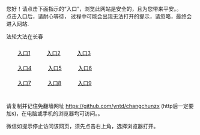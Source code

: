 您好！请点击下面指示的“入口”，浏览此网站是安全的，且为您带来平安。。 <br/>
点击入口后，请耐心等待， 过程中可能会出现无法打开的提示，请忽略，最终会进入网站. </br>

法轮大法在长春<br/>
<div style="padding:10px"><a style="margin:20px" target="_blank" href="https://dcjqs2cu02isu.cloudfront.net/2Qpsp?tgqlbtfr" id="ccLink1" rel="nofollow">入口1</a> <a target="_blank" style="margin:20px" href="https://d2cfapoqjvgpgb.cloudfront.net/2Qpsp?zkwrdeno" id="ccLink2" rel="nofollow">入口2</a> <a style="margin:20px" target="_blank" href="https://d3t28884ivdv7i.cloudfront.net/2Qpsp?jnsnfga" id="ccLink3" rel="nofollow">入口3</a></div>

<div style="padding:10px" ><a style="margin:20px" target="_blank" href="https://dcjqs2cu02isu.cloudfront.net/2Qpsp?tgqlbtfr" id="ccLink4" rel="nofollow">入口4</a> <a style="margin:20px" href="https://d2cfapoqjvgpgb.cloudfront.net/2Qpsp?zkwrdeno" target="_blank" id="ccLink5" rel="nofollow">入口5</a> <a style="margin:20px" href="https://d3t28884ivdv7i.cloudfront.net/2Qpsp?jnsnfga" target="_blank" id="ccLink6" rel="nofollow">入口6</a></div>

<div style="padding:10px"><a style="margin:20px" target="_blank" href="https://dcjqs2cu02isu.cloudfront.net/2Qpsp?tgqlbtfr" id="ccLink7" rel="nofollow">入口7</a> <a style="margin:20px" href="https://d2cfapoqjvgpgb.cloudfront.net/2Qpsp?zkwrdeno" target="_blank" id="ccLink8" rel="nofollow">入口8</a> <a style="margin:20px" target="_blank" href="https://d3t28884ivdv7i.cloudfront.net/2Qpsp?jnsnfga" id="ccLink9" rel="nofollow">入口9</a></div>

<br/>



请复制并记住免翻墙网址 https://github.com/yntd/changchunzx (http后一定要加s)，在电脑或手机的浏览器均可访问。。<br/>

微信如提示停止访问该网页，须先点击右上角，选择浏览器打开。
